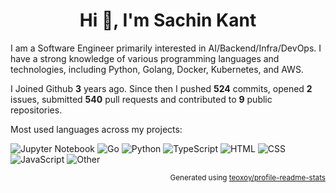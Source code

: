 <h1 align="center">Hi 👋, I'm Sachin Kant</h1>

I am a Software Engineer primarily interested in AI/Backend/Infra/DevOps. I have a strong knowledge of various programming languages and technologies, including Python, Golang, Docker, Kubernetes, and AWS.

I Joined Github **3** years ago. Since then I pushed **524** commits, opened **2** issues, submitted **540** pull requests and contributed to **9** public repositories.

Most used languages across my projects:

![Jupyter Notebook](https://img.shields.io/static/v1?style=flat-square&label=%E2%A0%80&color=555&labelColor=%23DA5B0B&message=Jupyter%20Notebook%EF%B8%B128.3%25)
![Go](https://img.shields.io/static/v1?style=flat-square&label=%E2%A0%80&color=555&labelColor=%2300ADD8&message=Go%EF%B8%B118.1%25)
![Python](https://img.shields.io/static/v1?style=flat-square&label=%E2%A0%80&color=555&labelColor=%233572A5&message=Python%EF%B8%B116%25)
![TypeScript](https://img.shields.io/static/v1?style=flat-square&label=%E2%A0%80&color=555&labelColor=%233178c6&message=TypeScript%EF%B8%B115.8%25)
![HTML](https://img.shields.io/static/v1?style=flat-square&label=%E2%A0%80&color=555&labelColor=%23e34c26&message=HTML%EF%B8%B18.7%25)
![CSS](https://img.shields.io/static/v1?style=flat-square&label=%E2%A0%80&color=555&labelColor=%23663399&message=CSS%EF%B8%B15.7%25)
![JavaScript](https://img.shields.io/static/v1?style=flat-square&label=%E2%A0%80&color=555&labelColor=%23f1e05a&message=JavaScript%EF%B8%B13.4%25)
![Other](https://img.shields.io/static/v1?style=flat-square&label=%E2%A0%80&color=555&labelColor=%23ededed&message=Other%EF%B8%B13.6%25)

<!-- ## 📊 Last 7 Days Coding Stats

<p align="center">
  <img src="https://wakatime.com/share/@018e1f95-e0ef-4761-b275-4553aed18602/77964927-1e18-47b1-bf41-f02b9cac07f4.svg" alt="WakaTime Chart 1" width="49%">
  <img src="https://wakatime.com/share/@018e1f95-e0ef-4761-b275-4553aed18602/5623b7f0-844d-4af1-bdfa-357baf91e22e.svg" alt="WakaTime Chart 2" width="49%">
</p> -->

<p align="right"><sub>Generated using <a href="https://github.com/marketplace/actions/profile-readme-stats">teoxoy/profile-readme-stats</a></sub></p>

